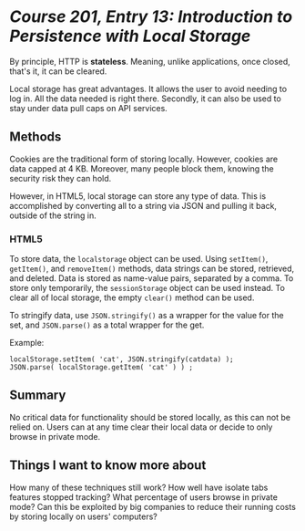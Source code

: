 # *Course 201, Entry 13: Introduction to Persistence with Local Storage*

By principle, HTTP is **stateless**. Meaning, unlike applications, once closed, that's it, it can be cleared.

Local storage has great advantages. It allows the user to avoid needing to log in. All the data needed is right there. Secondly, it can also be used to stay under data pull caps on API services.

## Methods

Cookies are the traditional form of storing locally. However, cookies are data capped at 4 KB. Moreover, many people block them, knowing the security risk they can hold.

However, in HTML5, local storage can store any type of data. This is accomplished by converting all to a string via JSON and pulling it back, outside of the string in.

### HTML5

To store data, the `localstorage` object can be used. Using `setItem()`, `getItem()`, and `removeItem()` methods, data strings can be stored, retrieved, and deleted. Data is stored as name-value pairs, separated by a comma. To store only temporarily, the `sessionStorage` object can be used instead. To clear all of local storage, the empty `clear()` method can be used.

To stringify data, use `JSON.stringify()` as a wrapper for the value for the set, and `JSON.parse()` as a total wrapper for the get.

Example:

```
localStorage.setItem( 'cat', JSON.stringify(catdata) );
JSON.parse( localStorage.getItem( 'cat' ) ) ;
```

## Summary

No critical data for functionality should be stored locally, as this can not be relied on. Users can at any time clear their local data or decide to only browse in private mode. 

## Things I want to know more about

How many of these techniques still work? How well have isolate tabs features stopped tracking? What percentage of users browse in private mode? Can this be exploited by big companies to reduce their running costs by storing locally on users' computers?